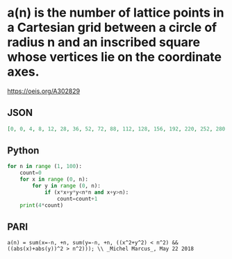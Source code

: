 # a\(n\) is the number of lattice points in a Cartesian grid between a circle of radius n and an inscribed square whose vertices lie on the coordinate axes\.
https://oeis.org/A302829
## JSON
```JSON
[0, 0, 4, 8, 12, 28, 36, 52, 72, 88, 112, 128, 156, 192, 220, 252, 280, 324, 368, 408, 448, 504, 548, 592, 644, 708, 776, 828, 880, 952, 1016, 1096, 1164, 1236, 1324, 1388, 1472, 1548, 1648, 1736, 1808, 1912, 2004, 2116, 2212, 2300, 2408, 2508, 2624, 2728, 2860, 2976, 3076]
```
## Python
```Python
for n in range (1, 100):
    count=0
    for x in range (0, n):
        for y in range (0, n):
            if (x*x+y*y<n*n and x+y>n):
                count=count+1
    print(4*count)
```
## PARI
```PARI
a(n) = sum(x=-n, +n, sum(y=-n, +n, ((x^2+y^2) < n^2) && ((abs(x)+abs(y))^2 > n^2))); \\ _Michel Marcus_, May 22 2018
```
